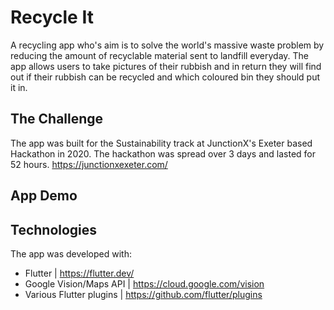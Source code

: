 # Recycle It
A recycling app who's aim is to solve the world's massive waste problem by reducing the amount of recyclable material sent to landfill everyday. The app allows users to take pictures of their rubbish and in return they will find out if their rubbish can be recycled and which coloured bin they should put it in.

## The Challenge
The app was built for the Sustainability track at JunctionX's Exeter based Hackathon in 2020. The hackathon was spread over 3 days and lasted for 52 hours.
https://junctionxexeter.com/

## App Demo

## Technologies
The app was developed with:
* Flutter | https://flutter.dev/
* Google Vision/Maps API | https://cloud.google.com/vision
* Various Flutter plugins | https://github.com/flutter/plugins
